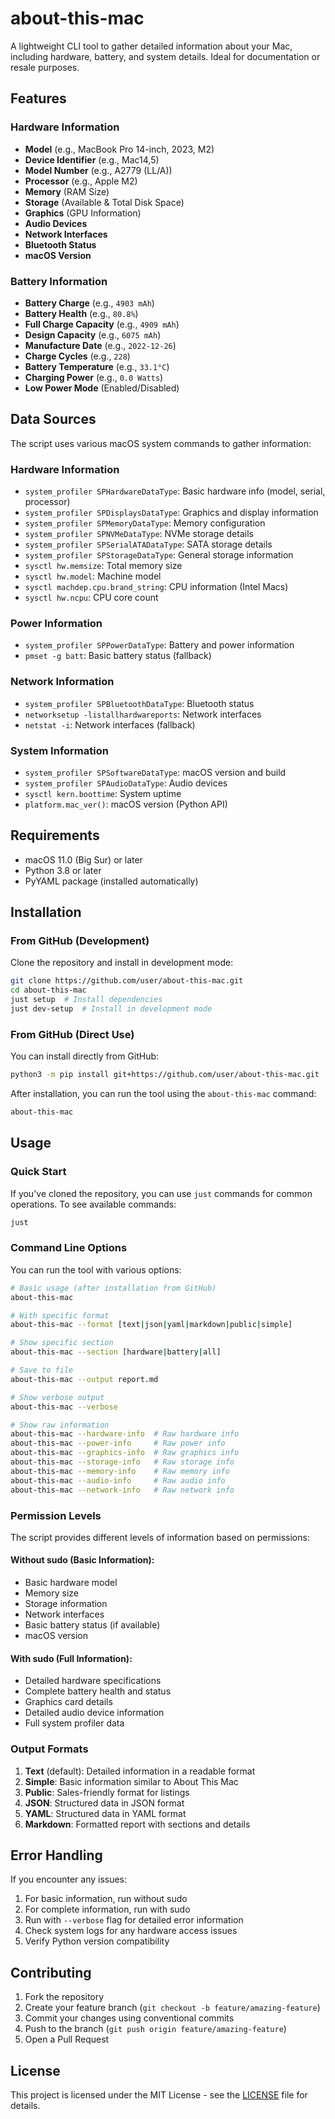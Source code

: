 # about-this-mac

A lightweight CLI tool to gather detailed information about your Mac, including hardware, battery, and system details. Ideal for documentation or resale purposes.

## Features

### **Hardware Information**

- **Model** (e.g., MacBook Pro 14-inch, 2023, M2)
- **Device Identifier** (e.g., Mac14,5)
- **Model Number** (e.g., A2779 (LL/A))
- **Processor** (e.g., Apple M2)
- **Memory** (RAM Size)
- **Storage** (Available & Total Disk Space)
- **Graphics** (GPU Information)
- **Audio Devices**
- **Network Interfaces**
- **Bluetooth Status**
- **macOS Version**

### **Battery Information**

- **Battery Charge** (e.g., `4903 mAh`)
- **Battery Health** (e.g., `80.8%`)
- **Full Charge Capacity** (e.g., `4909 mAh`)
- **Design Capacity** (e.g., `6075 mAh`)
- **Manufacture Date** (e.g., `2022-12-26`)
- **Charge Cycles** (e.g., `228`)
- **Battery Temperature** (e.g., `33.1°C`)
- **Charging Power** (e.g., `0.0 Watts`)
- **Low Power Mode** (Enabled/Disabled)

## Data Sources

The script uses various macOS system commands to gather information:

### Hardware Information

- `system_profiler SPHardwareDataType`: Basic hardware info (model, serial, processor)
- `system_profiler SPDisplaysDataType`: Graphics and display information
- `system_profiler SPMemoryDataType`: Memory configuration
- `system_profiler SPNVMeDataType`: NVMe storage details
- `system_profiler SPSerialATADataType`: SATA storage details
- `system_profiler SPStorageDataType`: General storage information
- `sysctl hw.memsize`: Total memory size
- `sysctl hw.model`: Machine model
- `sysctl machdep.cpu.brand_string`: CPU information (Intel Macs)
- `sysctl hw.ncpu`: CPU core count

### Power Information

- `system_profiler SPPowerDataType`: Battery and power information
- `pmset -g batt`: Basic battery status (fallback)

### Network Information

- `system_profiler SPBluetoothDataType`: Bluetooth status
- `networksetup -listallhardwareports`: Network interfaces
- `netstat -i`: Network interfaces (fallback)

### System Information

- `system_profiler SPSoftwareDataType`: macOS version and build
- `system_profiler SPAudioDataType`: Audio devices
- `sysctl kern.boottime`: System uptime
- `platform.mac_ver()`: macOS version (Python API)

## Requirements

- macOS 11.0 (Big Sur) or later
- Python 3.8 or later
- PyYAML package (installed automatically)

## Installation

### From GitHub (Development)

Clone the repository and install in development mode:

```sh
git clone https://github.com/user/about-this-mac.git
cd about-this-mac
just setup  # Install dependencies
just dev-setup  # Install in development mode
```

### From GitHub (Direct Use)

You can install directly from GitHub:

```sh
python3 -m pip install git+https://github.com/user/about-this-mac.git
```

After installation, you can run the tool using the `about-this-mac` command:

```sh
about-this-mac
```

## Usage

### Quick Start

If you've cloned the repository, you can use `just` commands for common operations. To see available commands:

```sh
just
```

### Command Line Options

You can run the tool with various options:

```sh
# Basic usage (after installation from GitHub)
about-this-mac

# With specific format
about-this-mac --format [text|json|yaml|markdown|public|simple]

# Show specific section
about-this-mac --section [hardware|battery|all]

# Save to file
about-this-mac --output report.md

# Show verbose output
about-this-mac --verbose

# Show raw information
about-this-mac --hardware-info  # Raw hardware info
about-this-mac --power-info     # Raw power info
about-this-mac --graphics-info  # Raw graphics info
about-this-mac --storage-info   # Raw storage info
about-this-mac --memory-info    # Raw memory info
about-this-mac --audio-info     # Raw audio info
about-this-mac --network-info   # Raw network info
```

### Permission Levels

The script provides different levels of information based on permissions:

#### Without sudo (Basic Information):

- Basic hardware model
- Memory size
- Storage information
- Network interfaces
- Basic battery status (if available)
- macOS version

#### With sudo (Full Information):

- Detailed hardware specifications
- Complete battery health and status
- Graphics card details
- Detailed audio device information
- Full system profiler data

### Output Formats

1. **Text** (default): Detailed information in a readable format
2. **Simple**: Basic information similar to About This Mac
3. **Public**: Sales-friendly format for listings
4. **JSON**: Structured data in JSON format
5. **YAML**: Structured data in YAML format
6. **Markdown**: Formatted report with sections and details

## Error Handling

If you encounter any issues:

1. For basic information, run without sudo
2. For complete information, run with sudo
3. Run with `--verbose` flag for detailed error information
4. Check system logs for any hardware access issues
5. Verify Python version compatibility

## Contributing

1. Fork the repository
2. Create your feature branch (`git checkout -b feature/amazing-feature`)
3. Commit your changes using conventional commits
4. Push to the branch (`git push origin feature/amazing-feature`)
5. Open a Pull Request

## License

This project is licensed under the MIT License - see the [LICENSE](LICENSE) file for details.

